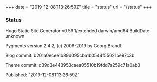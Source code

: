 +++
date = "2019-12-08T13:26:59Z"
title = "status"
url = "/status"
+++

### Status

Hugo Static Site Generator v0.59.1/extended darwin/amd64 BuildDate: unknown

Pygments version 2.4.2, (c) 2006-2019 by Georg Brandl.

Blog commit: b201a0ecee1b89d095cba1b0544f55621be97c3b

Theme commit: d39d3e443953caea05510b19fdd7a259c71a0ab3

Published: "2019-12-08T13:26:59Z"
